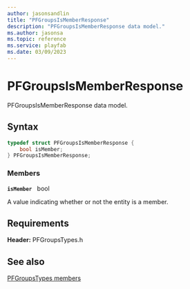 ```yaml
---
author: jasonsandlin
title: "PFGroupsIsMemberResponse"
description: "PFGroupsIsMemberResponse data model."
ms.author: jasonsa
ms.topic: reference
ms.service: playfab
ms.date: 03/09/2023
---
```


# PFGroupsIsMemberResponse  

PFGroupsIsMemberResponse data model.  

## Syntax  
  
```cpp
typedef struct PFGroupsIsMemberResponse {  
    bool isMember;  
} PFGroupsIsMemberResponse;  
```
  
### Members  
  
**`isMember`** &nbsp; bool  
  
A value indicating whether or not the entity is a member.
  
  
## Requirements  
  
**Header:** PFGroupsTypes.h
  
## See also  
[PFGroupsTypes members](../pfgroupstypes_members.md)  

  
  
